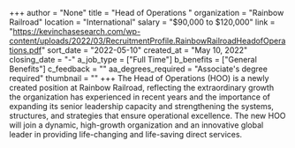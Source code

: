 +++
author = "None"
title = "Head of Operations "
organization = "Rainbow Railroad"
location = "International"
salary = "$90,000 to $120,000"
link = "https://kevinchasesearch.com/wp-content/uploads/2022/03/RecruitmentProfile.RainbowRailroadHeadofOperations.pdf"
sort_date = "2022-05-10"
created_at = "May 10, 2022"
closing_date = "-"
a_job_type = ["Full Time"]
b_benefits = ["General Benefits"]
c_feedback = ""
aa_degrees_required = "Associate's degree required"
thumbnail = ""
+++
The Head of Operations (HOO) is a newly created position at Rainbow Railroad, reflecting the extraordinary growth the organization has experienced in recent years and the importance of expanding its senior leadership capacity and strengthening the systems, structures, and strategies that ensure operational excellence. The new HOO will join a dynamic, high-growth organization and an innovative global leader in providing life-changing and life-saving direct services.